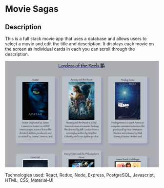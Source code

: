 # Movie Sagas 

## Description

This is a full stack movie app that uses a database and allows users to select a movie and edit the title and description. It displays each movie on the screen as individual cards in each you can scroll through the description.

<img src="/movie-saga.png" alt="screenshot of project">

Technologies used: React, Redux, Node, Express, PostgreSQL, Javascript, HTML, CSS, Material-UI